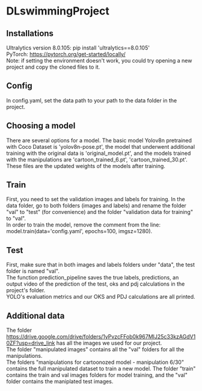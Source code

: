 # DLswimmingProject
## Installations
Ultralytics version 8.0.105: pip install 'ultralytics==8.0.105'
<br>
PyTorch: https://pytorch.org/get-started/locally/ 
<br>
Note: if setting the environment doesn't work, you could try opening a new project and copy the cloned files to it.
## Config
In config.yaml, set the data path to your path to the data folder in the project.
## Choosing a model
There are several options for a model. The basic model Yolov8n pretrained with Coco Dataset is 'yolov8n-pose.pt', the model that underwent additional training with the original data is 'original_model.pt', and the models trained with the manipulations are 'cartoon_trained_6.pt', 'cartoon_trained_30.pt'. These files are the updated weights of the models after training.
## Train
First, you need to set the validation images and labels for training. In the data folder, go to both folders (images and labels) and rename the folder "val" to "test" (for convenience) and the folder "validation data for training" to "val".
<br>
In order to train the model, remove the comment from the line: model.train(data='config.yaml', epochs=100, imgsz=1280).
## Test
First, make sure that in both images and labels folders under "data", the test folder is named "val".
<br>
The function prediction_pipeline saves the true labels, predictions, an output video of the prediction of the test, oks and pdj calculations in the project's folder. 
<br>
YOLO's evaluation metrics and our OKS and PDJ calculations are all printed.
## Additional data
The folder https://drive.google.com/drive/folders/1yPvzcFFob0k967MIJ25c33kzAGdV10ZF?usp=drive_link has all the images we used for our project.
<br>
The folder "manipulated images" contains all the "val" folders for all the manipulations.
<br>
The folders "manipulations for cartoonozed model - manipulation 6/30" contains the full manipulated dataset to train a new model. The folder "train" contains the train and val images folders for model training, and the "val" folder contains the maniplated test images.

